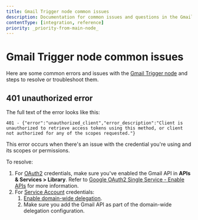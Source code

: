 ```yaml
---
title: Gmail Trigger node common issues
description: Documentation for common issues and questions in the Gmail Trigger node in n8n, a workflow automation platform. Includes details of the issue and suggested solutions.
contentType: [integration, reference]
priority: _priority-from-main-node_
---
```


# Gmail Trigger node common issues

Here are some common errors and issues with the [Gmail Trigger node](/integrations/builtin/trigger-nodes/n8n-nodes-base.gmailtrigger/index.md) and steps to resolve or troubleshoot them.


## 401 unauthorized error

The full text of the error looks like this:
<!--vale off-->
```
401 - {"error":"unauthorized_client","error_description":"Client is unauthorized to retrieve access tokens using this method, or client not authorized for any of the scopes requested."}
```
<!--vale on-->

This error occurs when there's an issue with the credential you're using and its scopes or permissions.

To resolve:

1. For [OAuth2](/integrations/builtin/credentials/google/oauth-single-service.md) credentials, make sure you've enabled the Gmail API in **APIs & Services > Library**. Refer to [Google OAuth2 Single Service - Enable APIs](/integrations/builtin/credentials/google/oauth-single-service.md#enable-apis) for more information.
2. For [Service Account](/integrations/builtin/credentials/google/service-account.md) credentials:
    1. [Enable domain-wide delegation](/integrations/builtin/credentials/google/service-account.md#enable-domain-wide-delegation).
    2. Make sure you add the Gmail API as part of the domain-wide delegation configuration.
